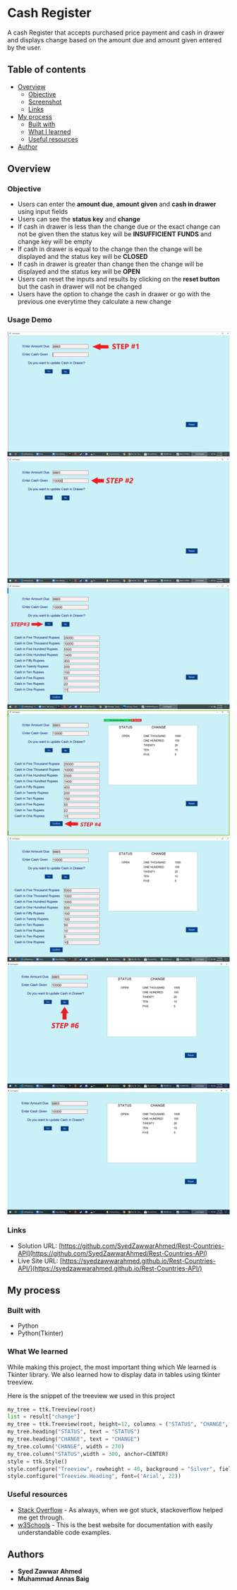 # Cash Register

A cash Register that accepts purchased price payment and cash in drawer and displays change based on the amount due and amount given entered by the user.

## Table of contents

- [Overview](#overview)
  - [Objective](#objective)
  - [Screenshot](#screenshot)
  - [Links](#links)
- [My process](#my-process)
  - [Built with](#built-with)
  - [What I learned](#what-i-learned)
  - [Useful resources](#useful-resources)
- [Author](#author)

## Overview

### Objective

- Users can enter the **amount due**, **amount given** and **cash in drawer** using input fields
- Users can see the **status key** and **change**
- If cash in drawer is less than the change due or the exact change can not be given then the status key will be **INSUFFICIENT FUNDS** and change key will be empty
- If cash in drawer is equal to the change then the change will be displayed and the status key will be **CLOSED**
- If cash in drawer is greater than change then the change will be displayed and the status key will be **OPEN** 
- Users can reset the inputs and results by clicking on the **reset button** but the cash in drawer will not be changed
- Users have the option to change the cash in drawer or go with the previous one everytime they calculate a new change


### Usage Demo

![](step1.png)
![](step2.png)
![](step3.png)
![](step4.png)
![](step5.png)
![](step6.png)
![](step7.png)

### Links

- Solution URL: [https://github.com/SyedZawwarAhmed/Rest-Countries-API](https://github.com/SyedZawwarAhmed/Rest-Countries-API)
- Live Site URL: [https://syedzawwarahmed.github.io/Rest-Countries-API/](https://syedzawwarahmed.github.io/Rest-Countries-API/)

## My process

### Built with

- Python 
- Python(Tkinter)

### What We learned

While making this project, the most important thing which We learned is Tkinter library. We also learned how to display data in tables using tkinter treeview.

Here is the snippet of the treeview we used in this project
```py
my_tree = ttk.Treeview(root)   
list = result["change"]
my_tree = ttk.Treeview(root, height=12, columns = ("STATUS", "CHANGE", "Change"), show = 'headings') 
my_tree.heading("STATUS", text = "STATUS")
my_tree.heading("CHANGE", text = "CHANGE")
my_tree.column("CHANGE", width = 270)
my_tree.column("STATUS",width = 300, anchor=CENTER)
style = ttk.Style()
style.configure("Treeview", rowheight = 40, background = "Silver", fieldbackground = "Silver")
style.configure("Treeview.Heading", font=('Arial', 22))	
```

### Useful resources

- [Stack Overflow](https://www.stackoverflow.com) - As always, when we got stuck, stackoverflow helped me get through.
- [w3Schools](https://www.w3schools.com) - This is the best website for documentation with easily understandable code examples.

## Authors

- **Syed Zawwar Ahmed**
- **Muhammad Annas Baig**